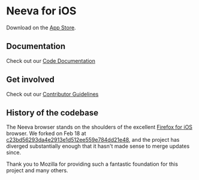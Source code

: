 # Neeva for iOS

Download on the [App Store](https://apps.apple.com/us/app/neeva-browser-search-engine/id1543288638).

## Documentation

Check out our [Code Documentation](Docs/)

## Get involved

Check out our [Contributor Guidelines](CONTRIBUTING.md)

## History of the codebase

The Neeva browser stands on the shoulders of the excellent [Firefox for iOS](https://github.com/mozilla-mobile/firefox-ios) browser.
We forked on Feb 18 at [c23bd56293da4e2913e1d512ee559e784dd21e48](https://github.com/neevaco/neeva-ios/commit/c23bd56293da4e2913e1d512ee559e784dd21e48),
and the project has diverged substantially enough that it hasn't made sense to merge updates since.

Thank you to Mozilla for providing such a fantastic foundation for this project
and many others.
